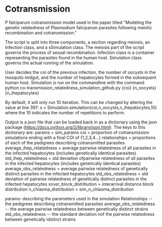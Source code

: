 # Cotransmission
P falciparum cotransmission model used in the paper titled "Modeling the genetic relatedness of Plasmodium falciparum parasites following meiotic recombination and cotransmission."

The script is split into three components, a section regarding meiosis, an Infection class, and a sSimulation class.
The meiosis part of the script governs the process of sexual recombination.
Infection class is a container representing the parasites found in the human host.
Simulation class governs the actual running of the simulation.


User decides the coi of the previous infection, the number of oocysts in the mosquito midgut, and the number of hepatocytes formed in the subsequent human host.
Simulation is run on the commandline with the command:
python co-transmission_relatedness_simulation_github.py {coi} {n_oocysts} {n_ihepatocytes}

By default, it will only run 10 iteration. This can be changed by altering the value at line 397:
s = Simulation.simulation(coi,n_oocysts,n_ihepatocytes,10)
where the 10 indicates the number of repetitions to perform.

Output is a json file that can be loaded back in as a dictionary using the json package (https://docs.python.org/2/library/json.html).
The keys to this dictionary are:
params = sim_params
coi = proportion of cotransmission simulations ending with a final COI of {1,2,3,4...}
relationships = proportions of each of the pedigrees describing cotransmitted parasites 
average_ihep_relatedness = average pairwise relatedness of all parasites in the infected hepatocytes (includes genetically identical parasites)
std_ihep_relatedness = std deviation ofpairwise relatedness of all parasites in the infected hepatocytes (includes genetically identical parasites) 
average_obs_relatedness = average pairwise relatedness of genetically distinct parasites in the infected hepatocytes
std_obs_relatedness = std deviation of pairwise relatedness of genetically distinct parasites in the infected hepatocytes
xover_block_distribution = interarrival distance block distribution
n_chiasma_distribution = sim_n_chiasma_distribution
        
        
params: describing the parameters used in the simulation
Relationships -- the pedigrees describing cotransmitted parasites 
average_obs_relatedness -- the average pairwise relatedness between genetically distinct strains
std_obs_relatedness -- the standard deviation nof the pairwise relatedness between genetically idstinct strains

